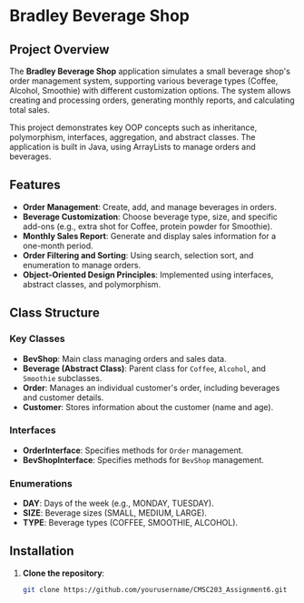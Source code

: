 # Bradley Beverage Shop

## Project Overview
The **Bradley Beverage Shop** application simulates a small beverage shop's order management system, supporting various beverage types (Coffee, Alcohol, Smoothie) with different customization options. The system allows creating and processing orders, generating monthly reports, and calculating total sales.

This project demonstrates key OOP concepts such as inheritance, polymorphism, interfaces, aggregation, and abstract classes. The application is built in Java, using ArrayLists to manage orders and beverages.

## Features
- **Order Management**: Create, add, and manage beverages in orders.
- **Beverage Customization**: Choose beverage type, size, and specific add-ons (e.g., extra shot for Coffee, protein powder for Smoothie).
- **Monthly Sales Report**: Generate and display sales information for a one-month period.
- **Order Filtering and Sorting**: Using search, selection sort, and enumeration to manage orders.
- **Object-Oriented Design Principles**: Implemented using interfaces, abstract classes, and polymorphism.

## Class Structure
### Key Classes
- **BevShop**: Main class managing orders and sales data.
- **Beverage (Abstract Class)**: Parent class for `Coffee`, `Alcohol`, and `Smoothie` subclasses.
- **Order**: Manages an individual customer's order, including beverages and customer details.
- **Customer**: Stores information about the customer (name and age).

### Interfaces
- **OrderInterface**: Specifies methods for `Order` management.
- **BevShopInterface**: Specifies methods for `BevShop` management.

### Enumerations
- **DAY**: Days of the week (e.g., MONDAY, TUESDAY).
- **SIZE**: Beverage sizes (SMALL, MEDIUM, LARGE).
- **TYPE**: Beverage types (COFFEE, SMOOTHIE, ALCOHOL).

## Installation
1. **Clone the repository**:
   ```bash
   git clone https://github.com/yourusername/CMSC203_Assignment6.git
